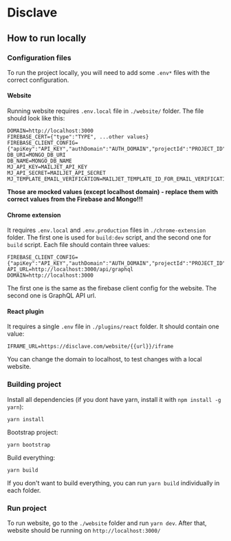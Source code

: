 # Disclave

## How to run locally

### Configuration files

To run the project locally, you will need to add some `.env*` files with the correct configuration.

#### Website 
Running website requires `.env.local` file in `./website/` folder. The file should look like this:
```
DOMAIN=http://localhost:3000
FIREBASE_CERT={"type":"TYPE", ...other values}
FIREBASE_CLIENT_CONFIG={"apiKey":"API_KEY","authDomain":"AUTH_DOMAIN","projectId":"PROJECT_ID","appId":"APP_ID","measurementId":"MEASUREMENT_ID"}
DB_URI=MONGO_DB_URI
DB_NAME=MONGO_DB_NAME
MJ_API_KEY=MAILJET_API_KEY
MJ_API_SECRET=MAILJET_API_SECRET
MJ_TEMPLATE_EMAIL_VERIFICATION=MAILJET_TEMPLATE_ID_FOR_EMAIL_VERIFICATION
```
**Those are mocked values (except localhost domain) - replace them with correct values from the Firebase and Mongo!!!**

#### Chrome extension
It requires `.env.local` and `.env.production` files in `./chrome-extension` folder. The first one is used for `build:dev` script, and the second one for `build` script. Each file should contain three values:
```
FIREBASE_CLIENT_CONFIG={"apiKey":"API_KEY","authDomain":"AUTH_DOMAIN","projectId":"PROJECT_ID","appId":"APP_ID","measurementId":"MEASUREMENT_ID"}
API_URL=http://localhost:3000/api/graphql
DOMAIN=http://localhost:3000
```
The first one is the same as the firebase client config for the website. The second one is GraphQL API url.

#### React plugin
It requires a single `.env` file in `./plugins/react` folder. It should contain one value:
```
IFRAME_URL=https://disclave.com/website/{{url}}/iframe
```
You can change the domain to localhost, to test changes with a local website.

### Building project

Install all dependencies (if you dont have yarn, install it with `npm install -g yarn`):
```
yarn install
```
Bootstrap project:
```
yarn bootstrap
```
Build everything:
```
yarn build
```
If you don't want to build everything, you can run `yarn build` individually in each folder.

### Run project

To run website, go to the `./website` folder and run `yarn dev`. After that, website should be running on `http://localhost:3000/`
